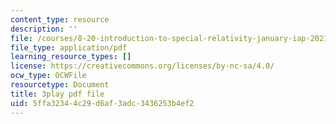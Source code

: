 ```yaml
---
content_type: resource
description: ''
file: /courses/8-20-introduction-to-special-relativity-january-iap-2021/5ffa32344c29d6af3adc3436253b4ef2_aQAhRAn6ewc.pdf
file_type: application/pdf
learning_resource_types: []
license: https://creativecommons.org/licenses/by-nc-sa/4.0/
ocw_type: OCWFile
resourcetype: Document
title: 3play pdf file
uid: 5ffa3234-4c29-d6af-3adc-3436253b4ef2
---
```

